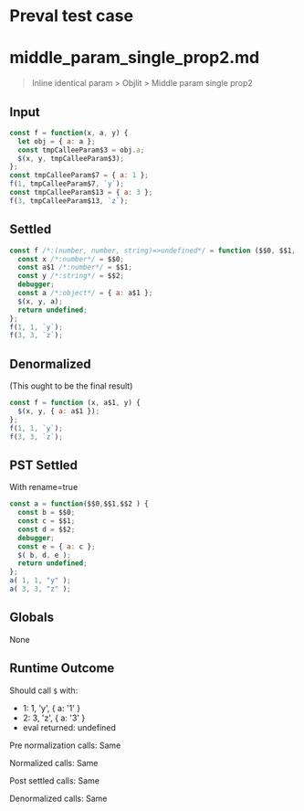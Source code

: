 # Preval test case

# middle_param_single_prop2.md

> Inline identical param > Objlit > Middle param single prop2
>
>

## Input

`````js filename=intro
const f = function(x, a, y) {
  let obj = { a: a };
  const tmpCalleeParam$3 = obj.a;
  $(x, y, tmpCalleeParam$3);
};
const tmpCalleeParam$7 = { a: 1 };
f(1, tmpCalleeParam$7, `y`);
const tmpCalleeParam$13 = { a: 3 };
f(3, tmpCalleeParam$13, `z`);
`````


## Settled


`````js filename=intro
const f /*:(number, number, string)=>undefined*/ = function ($$0, $$1, $$2) {
  const x /*:number*/ = $$0;
  const a$1 /*:number*/ = $$1;
  const y /*:string*/ = $$2;
  debugger;
  const a /*:object*/ = { a: a$1 };
  $(x, y, a);
  return undefined;
};
f(1, 1, `y`);
f(3, 3, `z`);
`````


## Denormalized
(This ought to be the final result)

`````js filename=intro
const f = function (x, a$1, y) {
  $(x, y, { a: a$1 });
};
f(1, 1, `y`);
f(3, 3, `z`);
`````


## PST Settled
With rename=true

`````js filename=intro
const a = function($$0,$$1,$$2 ) {
  const b = $$0;
  const c = $$1;
  const d = $$2;
  debugger;
  const e = { a: c };
  $( b, d, e );
  return undefined;
};
a( 1, 1, "y" );
a( 3, 3, "z" );
`````


## Globals


None


## Runtime Outcome


Should call `$` with:
 - 1: 1, 'y', { a: '1' }
 - 2: 3, 'z', { a: '3' }
 - eval returned: undefined

Pre normalization calls: Same

Normalized calls: Same

Post settled calls: Same

Denormalized calls: Same
